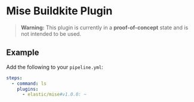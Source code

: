 # Mise Buildkite Plugin

> **Warning:** This plugin is currently in a **proof-of-concept** state and is not intended to be used.

## Example

Add the following to your `pipeline.yml`:

```yml
steps:
  - command: ls
    plugins:
      - elastic/mise#v1.0.0: ~
```
